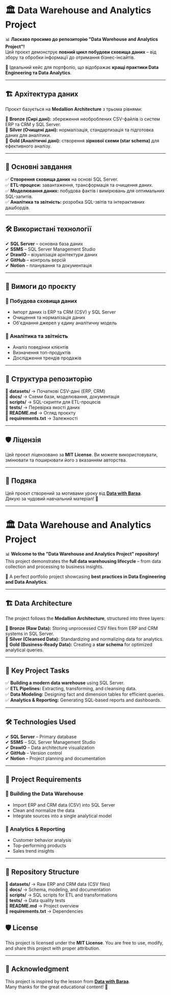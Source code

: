 # 🏛️ Data Warehouse and Analytics Project  

📊 **Ласкаво просимо до репозиторію "Data Warehouse and Analytics Project"!**  
Цей проєкт демонструє **повний цикл побудови сховища даних** – від збору та обробки інформації до отримання бізнес-інсайтів.  

🌟 Ідеальний кейс для портфоліо, що відображає **кращі практики Data Engineering та Data Analytics**.  

---

## 🏗️ Архітектура даних  

Проєкт базується на **Medallion Architecture** з трьома рівнями:  

🔸 **Bronze (Сирі дані):** збереження необроблених CSV-файлів із систем ERP та CRM у SQL Server.  
🔸 **Silver (Очищені дані):** нормалізація, стандартизація та підготовка даних для аналітики.  
🔸 **Gold (Аналітичні дані):** створення **зіркової схеми (star schema)** для ефективного аналізу.  

---

## 📌 Основні завдання  

✅ **Створення сховища даних** на основі SQL Server.  
✅ **ETL-процеси:** завантаження, трансформація та очищення даних.  
✅ **Моделювання даних:** побудова фактів і вимірювань для оптимальних SQL-запитів.  
✅ **Аналітика та звітність:** розробка SQL-звітів та інтерактивних дашбордів.  

---

## 🛠️ Використані технології  

✔ **SQL Server** – основна база даних  
✔ **SSMS** – SQL Server Management Studio  
✔ **DrawIO** – візуалізація архітектури даних  
✔ **GitHub** – контроль версій  
✔ **Notion** – планування та документація  

---

## 🚀 Вимоги до проєкту  

### 🎯 Побудова сховища даних  
- Імпорт даних із ERP та CRM (CSV) у SQL Server  
- Очищення та нормалізація даних  
- Об'єднання джерел у єдину аналітичну модель  

### 🎯 Аналітика та звітність  
- Аналіз поведінки клієнтів  
- Визначення топ-продуктів  
- Дослідження трендів продажів  

---

## 📂 Структура репозиторію  
📁 **datasets/**  → Початкові CSV-дані (ERP, CRM)  
📁 **docs/**  → Схеми бази, моделювання, документація  
📁 **scripts/**  → SQL-скрипти для ETL-процесів  
📁 **tests/**  → Перевірка якості даних  
📄 **README.md**  → Огляд проєкту  
📄 **requirements.txt**  → Залежності  

---

## 🛡️ Ліцензія  

Цей проєкт ліцензовано за **MIT License**. Ви можете використовувати, змінювати та поширювати його з вказанням авторства.  

---

## 🙌 Подяка  

Цей проєкт створений за мотивами уроку від **[Data with Baraa](https://www.youtube.com/watch?v=9GVqKuTVANE&t=3909s&ab_channel=DatawithBaraa)**.  
Дякую за чудовий навчальний матеріал! 🙏  

----------------------------------------------------------

# 🏛️ Data Warehouse and Analytics Project  

📊 **Welcome to the "Data Warehouse and Analytics Project" repository!**  
This project demonstrates the **full data warehousing lifecycle** – from data collection and processing to business insights.  

🌟 A perfect portfolio project showcasing **best practices in Data Engineering and Data Analytics**.  

---

## 🏗️ Data Architecture  

The project follows the **Medallion Architecture**, structured into three layers:  

🔸 **Bronze (Raw Data):** Storing unprocessed CSV files from ERP and CRM systems in SQL Server.  
🔸 **Silver (Cleansed Data):** Standardizing and normalizing data for analytics.  
🔸 **Gold (Business-Ready Data):** Creating a **star schema** for optimized analytical queries.  

---

## 📌 Key Project Tasks  

✅ **Building a modern data warehouse** using SQL Server.  
✅ **ETL Pipelines:** Extracting, transforming, and cleansing data.  
✅ **Data Modeling:** Designing fact and dimension tables for efficient queries.  
✅ **Analytics & Reporting:** Generating SQL-based reports and dashboards.  

---

## 🛠️ Technologies Used  

✔ **SQL Server** – Primary database  
✔ **SSMS** – SQL Server Management Studio  
✔ **DrawIO** – Data architecture visualization  
✔ **GitHub** – Version control  
✔ **Notion** – Project planning and documentation  

---

## 🚀 Project Requirements  

### 🎯 Building the Data Warehouse  
- Import ERP and CRM data (CSV) into SQL Server  
- Clean and normalize the data  
- Integrate sources into a single analytical model  

### 🎯 Analytics & Reporting  
- Customer behavior analysis  
- Top-performing products  
- Sales trend insights  

---

## 📂 Repository Structure  
📁 **datasets/**  → Raw ERP and CRM data (CSV files)  
📁 **docs/**  → Schema, modeling, and documentation  
📁 **scripts/**  → SQL scripts for ETL and transformations  
📁 **tests/**  → Data quality tests  
📄 **README.md**  → Project overview  
📄 **requirements.txt**  → Dependencies  

## 🛡️ License  

This project is licensed under the **MIT License**. You are free to use, modify, and share this project with proper attribution.  

---

## 🙌 Acknowledgment  

This project is inspired by the lesson from **[Data with Baraa](https://www.youtube.com/watch?v=9GVqKuTVANE&t=3909s&ab_channel=DatawithBaraa)**.  
Many thanks for the great educational content! 🙏  


